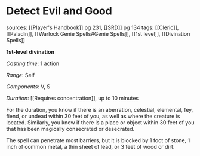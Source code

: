# Detect Evil and Good
sources: [[Player's Handbook]] pg 231, [[SRD]] pg 134
tags: [[Cleric]], [[Paladin]], [[Warlock Genie Spells#Genie Spells]], [[1st level]], [[Divination Spells]]

**1st-level divination**

*Casting time*: 1 action

*Range*: Self

*Components*: V, S

*Duration*: [[Requires concentration]], up to 10 minutes

For the duration, you know if there is an aberration, celestial, elemental, fey, fiend, or undead within 30 feet of you, as well as where the creature is located. Similarly, you know if there is a place or object within 30 feet of you that has been magically consecrated or desecrated.

The spell can penetrate most barriers, but it is blocked by 1 foot of stone, 1 inch of common metal, a thin sheet of lead, or 3 feet of wood or dirt.
